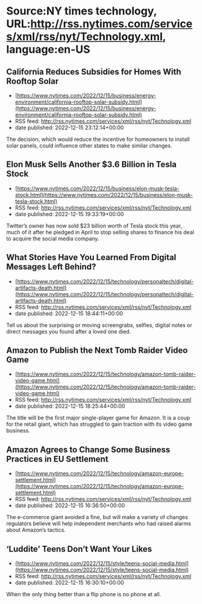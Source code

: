 # Source:NY times technology, URL:http://rss.nytimes.com/services/xml/rss/nyt/Technology.xml, language:en-US

## California Reduces Subsidies for Homes With Rooftop Solar
 - [https://www.nytimes.com/2022/12/15/business/energy-environment/california-rooftop-solar-subsidy.html](https://www.nytimes.com/2022/12/15/business/energy-environment/california-rooftop-solar-subsidy.html)
 - RSS feed: http://rss.nytimes.com/services/xml/rss/nyt/Technology.xml
 - date published: 2022-12-15 23:12:14+00:00

The decision, which would reduce the incentive for homeowners to install solar panels, could influence other states to make similar changes.

## Elon Musk Sells Another $3.6 Billion in Tesla Stock
 - [https://www.nytimes.com/2022/12/15/business/elon-musk-tesla-stock.html](https://www.nytimes.com/2022/12/15/business/elon-musk-tesla-stock.html)
 - RSS feed: http://rss.nytimes.com/services/xml/rss/nyt/Technology.xml
 - date published: 2022-12-15 19:33:19+00:00

Twitter’s owner has now sold $23 billion worth of Tesla stock this year, much of it after he pledged in April to stop selling shares to finance his deal to acquire the social media company.

## What Stories Have You Learned From Digital Messages Left Behind?
 - [https://www.nytimes.com/2022/12/15/technology/personaltech/digital-artifacts-death.html](https://www.nytimes.com/2022/12/15/technology/personaltech/digital-artifacts-death.html)
 - RSS feed: http://rss.nytimes.com/services/xml/rss/nyt/Technology.xml
 - date published: 2022-12-15 18:44:11+00:00

Tell us about the surprising or moving screengrabs, selfies, digital notes or direct messages you found after a loved one died.

## Amazon to Publish the Next Tomb Raider Video Game
 - [https://www.nytimes.com/2022/12/15/technology/amazon-tomb-raider-video-game.html](https://www.nytimes.com/2022/12/15/technology/amazon-tomb-raider-video-game.html)
 - RSS feed: http://rss.nytimes.com/services/xml/rss/nyt/Technology.xml
 - date published: 2022-12-15 18:25:44+00:00

The title will be the first major single-player game for Amazon. It is a coup for the retail giant, which has struggled to gain traction with its video game business.

## Amazon Agrees to Change Some Business Practices in EU Settlement
 - [https://www.nytimes.com/2022/12/15/technology/amazon-europe-settlement.html](https://www.nytimes.com/2022/12/15/technology/amazon-europe-settlement.html)
 - RSS feed: http://rss.nytimes.com/services/xml/rss/nyt/Technology.xml
 - date published: 2022-12-15 16:36:50+00:00

The e-commerce giant avoided a fine, but will make a variety of changes regulators believe will help independent merchants who had raised alarms about Amazon’s tactics.

## ‘Luddite’ Teens Don’t Want Your Likes
 - [https://www.nytimes.com/2022/12/15/style/teens-social-media.html](https://www.nytimes.com/2022/12/15/style/teens-social-media.html)
 - RSS feed: http://rss.nytimes.com/services/xml/rss/nyt/Technology.xml
 - date published: 2022-12-15 16:30:10+00:00

When the only thing better than a flip phone is no phone at all.

